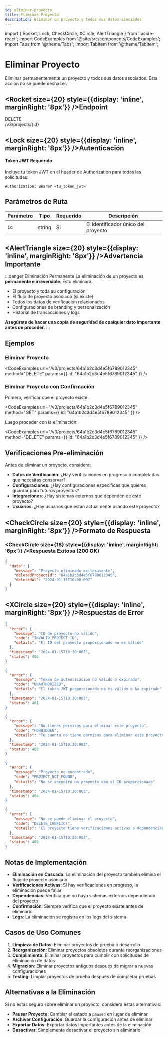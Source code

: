 ```yaml
---
id: eliminar-proyecto
title: Eliminar Proyecto
description: Eliminar un proyecto y todos sus datos asociados
---
```


import { Rocket, Lock, CheckCircle, XCircle, AlertTriangle } from 'lucide-react';
import CodeExamples from '@site/src/components/CodeExamples';
import Tabs from '@theme/Tabs';
import TabItem from '@theme/TabItem';

# Eliminar Proyecto

Eliminar permanentemente un proyecto y todos sus datos asociados. Esta acción no se puede deshacer.

## <Rocket size={20} style={{display: 'inline', marginRight: '8px'}} />Endpoint

<div className="endpoint-card">
  <div className="endpoint-method delete">DELETE</div>
  <div className="endpoint-url">/v3/projects/&#123;id&#125;</div>
</div>

## <Lock size={20} style={{display: 'inline', marginRight: '8px'}} />Autenticación

<div className="auth-card">
  <div className="auth-header">
    <h4><Lock size={16} style={{display: 'inline', marginRight: '6px'}} />Token JWT Requerido</h4>
  </div>
  <div className="auth-body">
    <p>Incluye tu token JWT en el header de Authorization para todas las solicitudes:</p>
    <div className="code-block">
      <code>Authorization: Bearer &lt;tu_token_jwt&gt;</code>
    </div>
  </div>
</div>

## Parámetros de Ruta

| Parámetro | Tipo   | Requerido | Descripción                          |
| --------- | ------ | --------- | ------------------------------------ |
| `id`      | string | Sí        | El identificador único del proyecto |

## <AlertTriangle size={20} style={{display: 'inline', marginRight: '8px'}} />Advertencia Importante

:::danger Eliminación Permanente
La eliminación de un proyecto es **permanente e irreversible**. Esto eliminará:
- El proyecto y toda su configuración
- El flujo de proyecto asociado (si existe)
- Todos los datos de verificación relacionados
- Configuraciones de branding y personalización
- Historial de transacciones y logs

**Asegúrate de hacer una copia de seguridad de cualquier dato importante antes de proceder.**
:::

## Ejemplos

### Eliminar Proyecto

<CodeExamples
url="/v3/projects/64a1b2c3d4e5f6789012345"
method="DELETE"
params={{
    id: "64a1b2c3d4e5f6789012345"
  }}
/>

### Eliminar Proyecto con Confirmación

Primero, verificar que el proyecto existe:

<CodeExamples
url="/v3/projects/64a1b2c3d4e5f6789012345"
method="GET"
params={{
    id: "64a1b2c3d4e5f6789012345"
  }}
/>

Luego proceder con la eliminación:

<CodeExamples
url="/v3/projects/64a1b2c3d4e5f6789012345"
method="DELETE"
params={{
    id: "64a1b2c3d4e5f6789012345"
  }}
/>

## Verificaciones Pre-eliminación

Antes de eliminar un proyecto, considera:

- **Datos de Verificación**: ¿Hay verificaciones en progreso o completadas que necesitas conservar?
- **Configuraciones**: ¿Hay configuraciones específicas que quieres guardar para futuros proyectos?
- **Integraciones**: ¿Hay sistemas externos que dependen de este proyecto?
- **Usuarios**: ¿Hay usuarios que están actualmente usando este proyecto?

## <CheckCircle size={20} style={{display: 'inline', marginRight: '8px'}} />Formato de Respuesta

### <CheckCircle size={18} style={{display: 'inline', marginRight: '6px'}} />Respuesta Exitosa (200 OK)

```json
{
  "data": {
    "message": "Proyecto eliminado exitosamente",
    "deletedProjectId": "64a1b2c3d4e5f6789012345",
    "deletedAt": "2024-01-15T10:30:00Z"
  }
}
```

## <XCircle size={20} style={{display: 'inline', marginRight: '8px'}} />Respuestas de Error

<Tabs>
<TabItem value="400" label="400 Solicitud Incorrecta">

```json
{
  "error": {
    "message": "ID de proyecto no válido",
    "code": "INVALID_PROJECT_ID",
    "details": "El ID del proyecto proporcionado no es válido"
  },
  "timestamp": "2024-01-15T10:30:00Z",
  "status": 400
}
```

</TabItem>
<TabItem value="401" label="401 No Autorizado">

```json
{
  "error": {
    "message": "Token de autenticación no válido o expirado",
    "code": "UNAUTHORIZED",
    "details": "El token JWT proporcionado no es válido o ha expirado"
  },
  "timestamp": "2024-01-15T10:30:00Z",
  "status": 401
}
```

</TabItem>
<TabItem value="403" label="403 Prohibido">

```json
{
  "error": {
    "message": "No tienes permisos para eliminar este proyecto",
    "code": "FORBIDDEN",
    "details": "Tu cuenta no tiene permisos para eliminar este proyecto"
  },
  "timestamp": "2024-01-15T10:30:00Z",
  "status": 403
}
```

</TabItem>
<TabItem value="404" label="404 No Encontrado">

```json
{
  "error": {
    "message": "Proyecto no encontrado",
    "code": "PROJECT_NOT_FOUND",
    "details": "No se encontró un proyecto con el ID proporcionado"
  },
  "timestamp": "2024-01-15T10:30:00Z",
  "status": 404
}
```

</TabItem>
<TabItem value="409" label="409 Conflicto">

```json
{
  "error": {
    "message": "No se puede eliminar el proyecto",
    "code": "DELETE_CONFLICT",
    "details": "El proyecto tiene verificaciones activas o dependencias que impiden su eliminación"
  },
  "timestamp": "2024-01-15T10:30:00Z",
  "status": 409
}
```

</TabItem>
</Tabs>

## Notas de Implementación

- **Eliminación en Cascada**: La eliminación del proyecto también elimina el flujo de proyecto asociado
- **Verificaciones Activas**: Si hay verificaciones en progreso, la eliminación puede fallar
- **Dependencias**: Verifica que no haya sistemas externos dependiendo del proyecto
- **Confirmación**: Siempre verifica que el proyecto existe antes de eliminarlo
- **Logs**: La eliminación se registra en los logs del sistema

## Casos de Uso Comunes

1. **Limpieza de Datos**: Eliminar proyectos de prueba o desarrollo
2. **Reorganización**: Eliminar proyectos obsoletos durante reorganizaciones
3. **Cumplimiento**: Eliminar proyectos para cumplir con solicitudes de eliminación de datos
4. **Migración**: Eliminar proyectos antiguos después de migrar a nuevas configuraciones
5. **Testing**: Limpiar proyectos de prueba después de completar pruebas

## Alternativas a la Eliminación

Si no estás seguro sobre eliminar un proyecto, considera estas alternativas:

- **Pausar Proyecto**: Cambiar el estado a `paused` en lugar de eliminar
- **Archivar Configuración**: Guardar la configuración antes de eliminar
- **Exportar Datos**: Exportar datos importantes antes de la eliminación
- **Desactivar**: Simplemente desactivar el proyecto sin eliminarlo
